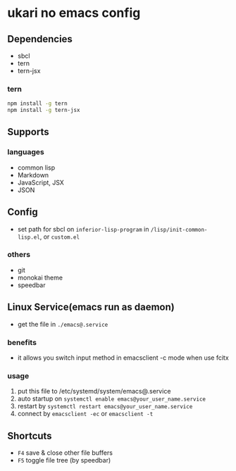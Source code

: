 # ukari no emacs config

## Dependencies
- sbcl
- tern
- tern-jsx

### tern
``` bash
npm install -g tern
npm install -g tern-jsx
```

## Supports

### languages
- common lisp
- Markdown
- JavaScript, JSX
- JSON

## Config
- set path for sbcl on `inferior-lisp-program` in `/lisp/init-common-lisp.el`, or `custom.el`

### others
- git
- monokai theme
- speedbar

## Linux Service(emacs run as daemon)
- get the file in `./emacs@.service`

### benefits
- it allows you switch input method in emacsclient -c mode when use fcitx

### usage
1. put this file to /etc/systemd/system/emacs@.service
2. auto startup on `systemctl enable emacs@your_user_name.service`
3. restart by `systemctl restart emacs@your_user_name.service`
4. connect by `emacsclient -ec` or `emacsclient -t`

## Shortcuts
- `F4` save & close other file buffers
- `F5` toggle file tree (by speedbar)
